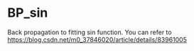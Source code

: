 # BP_sin
Back propagation to fitting sin function.
You can refer to https://blog.csdn.net/m0_37846020/article/details/83961005
